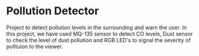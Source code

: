 # Pollution Detector
Project to detect pollution levels in the surrounding
and warn the user.
In this project, we have used MQ-135 sensor to detect CO levels,
Dust sensor to check the level of dust pollution and
RGB LED's to signal the severity of polltuion to the viewer.
